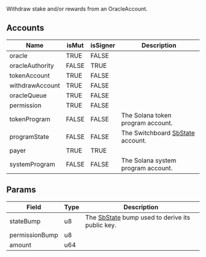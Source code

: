 Withdraw stake and/or rewards from an OracleAccount.

## Accounts
|Name|isMut|isSigner|Description|
|--|--|--|--|
| oracle | TRUE | FALSE |  | 
| oracleAuthority | FALSE | TRUE |  | 
| tokenAccount | TRUE | FALSE |  | 
| withdrawAccount | TRUE | FALSE |  | 
| oracleQueue | TRUE | FALSE |  | 
| permission | TRUE | FALSE |  | 
| tokenProgram | FALSE | FALSE | The Solana token program account. | 
| programState | FALSE | FALSE | The Switchboard [SbState](/idl/accounts/SbState) account. | 
| payer | TRUE | TRUE |  | 
| systemProgram | FALSE | FALSE | The Solana system program account. | 
## Params
|Field|Type|Description|
|--|--|--|
| stateBump |  u8 | The [SbState](/idl/accounts/SbState) bump used to derive its public key. |
| permissionBump |  u8 |  |
| amount |  u64 |  |
